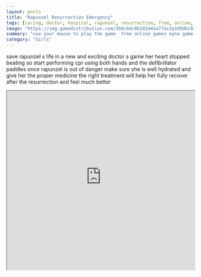 ```yaml
---
layout: posts
title: "Rapunzel Resurrection Emergency"
tags: [caring, doctor, hospital, rapunzel, resurrection, free, online, games, oyna, game, free, games, play, play, games]
image: "https://img.gamedistribution.com/3b8c6dc0b282e4aa77ac2a109dbc83c8.jpg"
summary: "use your mouse to play the game  free online games oyna game free games play play games"
category: "Girls"
---
```


save rapunzel s life in a new and exciting doctor s game her heart stopped beating so start performing cpr using both hands and the defibrillator paddles once rapunzel is out of danger make sure she is well hydrated and give her the proper medicine the right treatment will help her fully recover after the resurrection and feel much better

<iframe width="100%" height="480px;" src="https://flash.gamedistribution.com?game=3b8c6dc0b282e4aa77ac2a109dbc83c8"></iframe>
